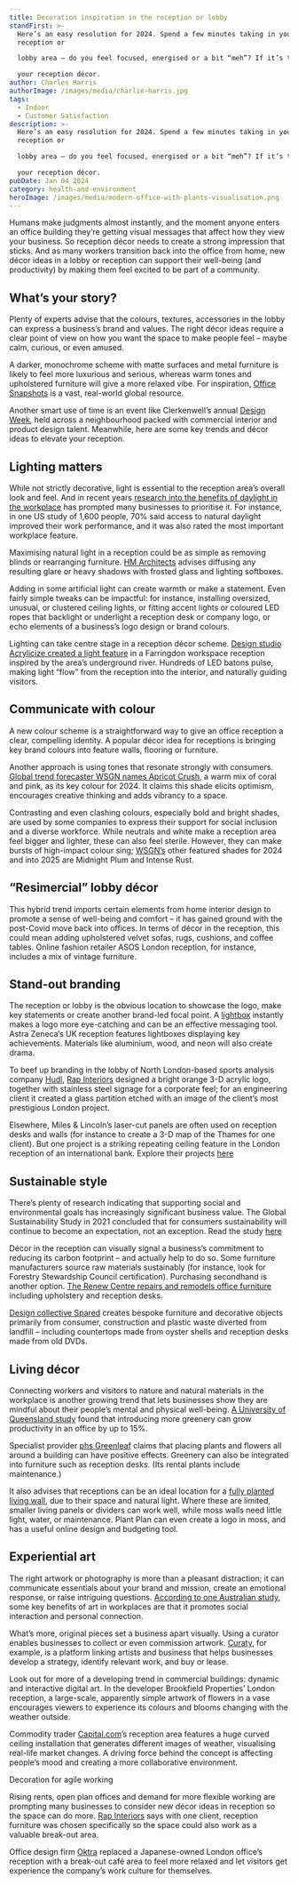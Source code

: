 ```yaml
---
title: Decoration inspiration in the reception or lobby
standFirst: >-
  Here’s an easy resolution for 2024. Spend a few minutes taking in your office
  reception or

  lobby area – do you feel focused, energised or a bit “meh”? If it’s the last, time to rethink

  your reception décor.
author: Charles Harris
authorImage: /images/media/charlie-harris.jpg
tags:
  - Indoor
  - Customer Satisfaction
description: >-
  Here’s an easy resolution for 2024. Spend a few minutes taking in your office
  reception or

  lobby area – do you feel focused, energised or a bit “meh”? If it’s the last, time to rethink

  your reception décor.
pubDate: Jan 04 2024
category: health-and-environment
heroImage: /images/media/modern-office-with-plants-visualisation.png
---
```

Humans make judgments almost instantly, and the moment anyone enters an office building they’re getting visual messages that affect how they view your business. So reception décor needs to create a strong impression that sticks. And as many workers transition back into the office from home, new décor ideas in a lobby or reception can support their well-being (and productivity) by making them feel excited to be part of a community.

## What’s your story?

Plenty of experts advise that the colours, textures, accessories in the lobby can express a business’s brand and values. The right décor ideas require a clear point of view on how you want the space to make people feel – maybe calm, curious, or even amused.

A darker, monochrome scheme with matte surfaces and metal furniture is likely to feel more luxurious and serious, whereas warm tones and upholstered furniture will give a more relaxed vibe. For inspiration, [Office Snapshots](https://officesnapshots.com/2012/08/21/55-inspirational-office-receptions-lobbies-and-entryways/) is a vast, real-world global resource.

Another smart use of time is an event like Clerkenwell’s annual [Design Week](https://www.clerkenwelldesignweek.com/exhibitors), held across a neighbourhood packed with commercial interior and product design talent. Meanwhile, here are some key trends and décor ideas to elevate your reception.

## Lighting matters

While not strictly decorative, light is essential to the reception area’s overall look and feel. And in recent years [research into the benefits of daylight in the workplace](https://hbr.org/2018/09/the-1-office-perk-natural-light) has prompted many businesses to prioritise it. For instance, in one US study of 1,600 people, 70% said access to natural daylight improved their work performance, and it was also rated the most important workplace feature.

Maximising natural light in a reception could be as simple as removing blinds or rearranging furniture. [HM Architects](https://hmcarchitects.com/news/the-benefits-of-natural-light-in-office-spaces-lighting-design-for-increased-employee-satisfaction-2019-03-27/) advises diffusing any resulting glare or heavy shadows with frosted glass and lighting softboxes.

Adding in some artificial light can create warmth or make a statement. Even fairly simple tweaks can be impactful: for instance, installing oversized, unusual, or clustered ceiling lights, or fitting accent lights or coloured LED ropes that backlight or underlight a reception desk or company logo, or echo elements of a business’s logo design or brand colours.

Lighting can take centre stage in a reception décor scheme. [Design studio Acrylicize created a light feature](https://hbreavis.com/en/blog-article/submotion-light-art-installation-sweeps-through-new-development-at-20-farringdon-street/) in a Farringdon workspace reception inspired by the area’s underground river. Hundreds of LED batons pulse, making light “flow” from the reception into the interior, and naturally guiding visitors.

## Communicate with colour

A new colour scheme is a straightforward way to give an office reception a clear, compelling identity. A popular décor idea for receptions is bringing key brand colours into feature walls, flooring or furniture.

Another approach is using tones that resonate strongly with consumers. [Global trend forecaster WSGN names Apricot Crush](https://www.wgsn.com/en/blogs/introducing-our-colour-year-2024-apricot-crush), a warm mix of coral and pink, as its key colour for 2024. It claims this shade elicits optimism, encourages creative thinking and adds vibrancy to a space.

Contrasting and even clashing colours, especially bold and bright shades, are used by some companies to express their support for social inclusion and a diverse workforce. While neutrals and white make a reception area feel bigger and lighter, these can also feel sterile. However, they can make bursts of high-impact colour sing; [WSGN’s](https://www.wgsn.com/en/wgsn/press/press-releases/wgsn-and-coloro-announce-key-colours-aw-2425#:~:text=The%20Key%20Colours%20for%20A%2FW%2024%2F25%20are%20Intense,for%20stability%2C%20escapism%20and%20restoration) other featured shades for 2024 and into 2025 are Midnight Plum and Intense Rust.

## “Resimercial” lobby décor

This hybrid trend imports certain elements from home interior design to promote a sense of well-being and comfort – it has gained ground with the post-Covid move back into offices. In terms of décor in the reception, this could mean adding upholstered velvet sofas, rugs, cushions, and coffee tables. Online fashion retailer ASOS London reception, for instance, includes a mix of vintage furniture.

## Stand-out branding

The reception or lobby is the obvious location to showcase the logo, make key statements or create another brand-led focal point. A [lightbox](https://jprint.co.uk/lightboxes-and-lightbox-graphics-for-office-receptions/) instantly makes a logo more eye-catching and can be an effective messaging tool. Astra Zeneca’s UK reception features lightboxes displaying key achievements. Materials like aluminium, wood, and neon will also create drama.

To beef up branding in the lobby of North London-based sports analysis company [Hudl](https://www.rapinteriors.co.uk/projects/hudl-office-refurbishment-in-islington-london/), [Rap Interiors](https://www.rapinteriors.co.uk/projects/tony-gee-office-refurbishment-kent/) designed a bright orange 3-D acrylic logo, together with stainless steel signage for a corporate feel; for an engineering client it created a glass partition etched with an image of the client’s most prestigious London project.

Elsewhere, Miles & Lincoln’s laser-cut panels are often used on reception desks and walls (for instance to create a 3-D map of the Thames for one client). But one project is a striking repeating ceiling feature in the London reception of an international bank. Explore their projects [here](https://www.milesandlincoln.com/projects)

## Sustainable style

There’s plenty of research indicating that supporting social and environmental goals has increasingly significant business value. The Global Sustainability Study in 2021 concluded that for consumers sustainability will continue to become an expectation, not an exception. Read the study [here](https://www.simon-kucher.com/sites/default/files/studies/Simon-Kucher_Global_Sustainability_Study_2021.pdf)

Décor in the reception can visually signal a business’s commitment to reducing its carbon footprint – and actually help to do so. Some furniture manufacturers source raw materials sustainably (for instance, look for Forestry Stewardship Council certification). Purchasing secondhand is another option. [The Renew Centre repairs and remodels office furniture](https://crownworkspace.com/uk/sustainable-workplace-solutions/renew-centre/?_ga=2.159739578.648166904.1703996325-1035246342.1703996325) including upholstery and reception desks.

[Design collective Spared](www.spared.eco/projects) creates bespoke furniture and decorative objects primarily from consumer, construction and plastic waste diverted from landfill – including countertops made from oyster shells and reception desks made from old DVDs.

## Living décor

Connecting workers and visitors to nature and natural materials in the workplace is another growing trend that lets businesses show they are mindful about their people’s mental and physical well-being. [A University of Queensland study](https://www.entrepreneur.com/living/study-office-plants-can-boost-productivity-and-morale/237016) found that introducing more greenery can grow productivity in an office by up to 15%.

Specialist provider [phs Greenleaf](https://www.phsgreenleaf.co.uk/indoor/office-plants/) claims that placing plants and flowers all around a building can have positive effects. Greenery can also be integrated into furniture such as reception desks. (Its rental plants include maintenance.)

It also advises that receptions can be an ideal location for a [fully planted living wall](https://plantplan.co.uk/green-wall-configurator), due to their space and natural light. Where these are limited, smaller living panels or dividers can work well, while moss walls need little light, water, or maintenance. Plant Plan can even create a logo in moss, and has a useful online design and budgeting tool.

## Experiential art

The right artwork or photography is more than a pleasant distraction; it can communicate essentials about your brand and mission, create an emotional response, or raise intriguing questions. [According to one Australian study](https://www.emerald.com/insight/content/doi/10.1108/JWL-11-2013-0097/full/html), some key benefits of art in workplaces are that it promotes social interaction and personal connection.

What’s more, original pieces set a business apart visually. Using a curator enables businesses to collect or even commission artwork. [Curaty](https://curaty.co/pages/research-and-blog), for example, is a platform linking artists and business that helps businesses develop a strategy, identify relevant work, and buy or lease.

Look out for more of a developing trend in commercial buildings: dynamic and interactive digital art. In the developer Brookfield Properties’ London reception, a large-scale, apparently simple artwork of flowers in a vase encourages viewers to experience its colours and blooms changing with the weather outside.

Commodity trader [Capital.com](http://capital.com/)’s reception area features a huge curved ceiling installation that generates different images of weather, visualising real-life market changes. A driving force behind the concept is affecting people’s mood and creating a more collaborative environment.

Decoration for agile working

Rising rents, open plan offices and demand for more flexible working are prompting many businesses to consider new décor ideas in reception so the space can do more. [Rap Interiors](https://www.rapinteriors.co.uk/projects/whitehead-monckton-reception-area-refurbishment-kent/) says with one client, reception furniture was chosen specifically so the space could also work as a valuable break-out area.

Office design firm [Oktra](https://www.oktra.co.uk/insights/the-benefits-of-redesigning-your-office-reception/) replaced a Japanese-owned London office’s reception with a break-out café area to feel more relaxed and let visitors get experience the company’s work culture for themselves.